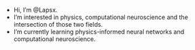 - Hi, I’m @Lapsx.
- I’m interested in physics, computational neuroscience and the intersection of those two fields.
- I’m currently learning physics-informed neural networks and computational neuroscience.

<!---
Lapsx/Lapsx is a ✨ special ✨ repository because its `README.md` (this file) appears on your GitHub profile.
You can click the Preview link to take a look at your changes.
--->
